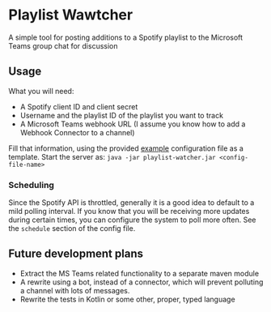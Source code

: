# Playlist Wawtcher

A simple tool for posting additions to a Spotify playlist to the Microsoft
Teams group chat for discussion

## Usage

What you will need:

- A Spotify client ID and client secret
- Username and the playlist ID of the playlist you want to track
- A Microsoft Teams webhook URL (I assume you know how to add a Webhook
  Connector to a channel)

Fill that information, using the provided
[example](playlist-watcher-example.yaml) configuration file as a template.
Start the server as: `java -jar playlist-watcher.jar <config-file-name>`

### Scheduling

Since the Spotify API is throttled, generally it is a good idea to default to a
mild polling interval. If you know that you will be receiving more updates
during certain times, you can configure the system to poll more often. See the
`schedule` section of the config file.

## Future development plans

- Extract the MS Teams related functionality to a separate maven module
- A rewrite using a bot, instead of a connector, which will prevent polluting a
  channel with lots of messages.
- Rewrite the tests in Kotlin or some other, proper, typed language
